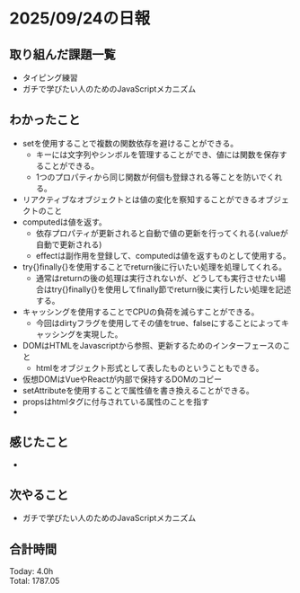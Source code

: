 # 2025/09/24の日報
## 取り組んだ課題一覧
* タイピング練習
* ガチで学びたい人のためのJavaScriptメカニズム
## わかったこと 
* setを使用することで複数の関数依存を避けることができる。
  * キーには文字列やシンボルを管理することができ、値には関数を保存することができる。
  * 1つのプロパティから同じ関数が何個も登録される等ことを防いでくれる。
* リアクティブなオブジェクトとは値の変化を察知することができるオブジェクトのこと
* computedは値を返す。
  * 依存プロパティが更新されると自動で値の更新を行ってくれる(.valueが自動で更新される)
  * effectは副作用を登録して、computedは値を返すものとして使用する。
* try{}finally{}を使用することでreturn後に行いたい処理を処理してくれる。
  * 通常はreturnの後の処理は実行されないが、どうしても実行させたい場合はtry{}finally{}を使用してfinally節でreturn後に実行したい処理を記述する。
* キャッシングを使用することでCPUの負荷を減らすことができる。
  * 今回はdirtyフラグを使用してその値をtrue、falseにすることによってキャッシングを実現した。
* DOMはHTMLをJavascriptから参照、更新するためのインターフェースのこと
  * htmlをオブジェクト形式として表したものということもできる。
* 仮想DOMはVueやReactが内部で保持するDOMのコピー
* setAttributeを使用することで属性値を書き換えることができる。
* propsはhtmlタグに付与されている属性のことを指す
*     
## 感じたこと
* 
## 次やること
* ガチで学びたい人のためのJavaScriptメカニズム
##  合計時間 
Today: 4.0h<br>
Total: 1787.05
